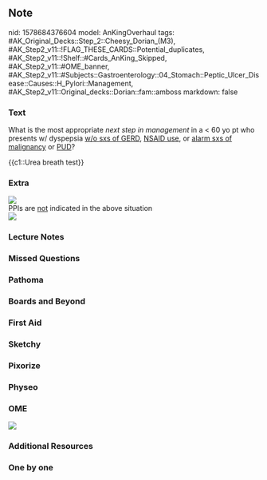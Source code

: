 ## Note
nid: 1578684376604
model: AnKingOverhaul
tags: #AK_Original_Decks::Step_2::Cheesy_Dorian_(M3), #AK_Step2_v11::!FLAG_THESE_CARDS::Potential_duplicates, #AK_Step2_v11::!Shelf::#Cards_AnKing_Skipped, #AK_Step2_v11::#OME_banner, #AK_Step2_v11::#Subjects::Gastroenterology::04_Stomach::Peptic_Ulcer_Disease::Causes::H_Pylori::Management, #AK_Step2_v11::Original_decks::Dorian::fam::amboss
markdown: false

### Text
What is the most appropriate <i>next step in management</i> in a
< 60 yo pt who presents w/ dyspepsia <u>w/o sxs of GERD</u>,
<u>NSAID use</u>, or <u>alarm sxs of malignancy</u> or <u>PUD</u>?
<div>
  {{c1::Urea breath test}}
</div>

### Extra
<img src="paste-aeb9ed50571b3e01c6d5e8f2d4226c800fcc7394.jpg">
<div>
  PPIs are <u>not</u> indicated in the above situation
</div>
<div><img src=
"paste-0a72fe7e8dde19364faa72e022af61045b876d62.jpg"></div>

### Lecture Notes


### Missed Questions


### Pathoma


### Boards and Beyond


### First Aid


### Sketchy


### Pixorize


### Physeo


### OME
<div class="ome-widget">
  <a href="https://onlinemeded.org?ref=anki"><img src=
  "_OME_AnkiFlashcards_General_3.png"></a>
</div>

### Additional Resources


### One by one

